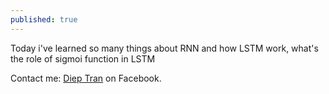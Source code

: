 ```yaml
---
published: true
---
```

Today i've learned so many things about RNN and how LSTM work, what's the role of sigmoi function in LSTM

<!--- ![_config.yml]({{ site.baseurl }}/images/config.png) --->
Contact me: [Diep Tran](https://facebook.com/vandiepat) on Facebook.